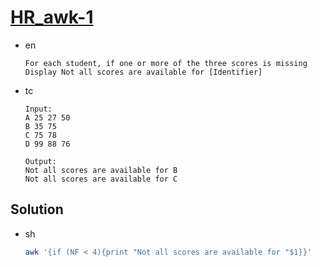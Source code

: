 # [HR_awk-1](https://www.hackerrank.com/challenges/awk-1)

* en

  ```en
  For each student, if one or more of the three scores is missing
  Display Not all scores are available for [Identifier]
  ```

* tc

  ```tc
  Input:
  A 25 27 50
  B 35 75
  C 75 78
  D 99 88 76

  Output:
  Not all scores are available for B
  Not all scores are available for C
  ```

## Solution

* sh

  ```sh
  awk '{if (NF < 4){print "Not all scores are available for "$1}}'
  ```
